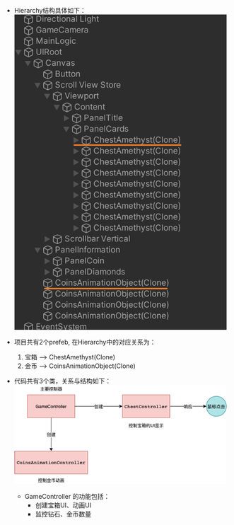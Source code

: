 - Hierarchy结构具体如下：  
![逻辑](./img/2.png)

- 项目共有2个prefeb, 在Hierarchy中的对应关系为：  
   1. 宝箱 --> ChestAmethyst(Clone)
   2. 金币 --> CoinsAnimationObject(Clone)

- 代码共有3个类，关系与结构如下：  
![逻辑](./img/1.png)  

   - GameController 的功能包括： 
      - 创建宝箱UI、动画UI  
      - 监控钻石、金币数量  